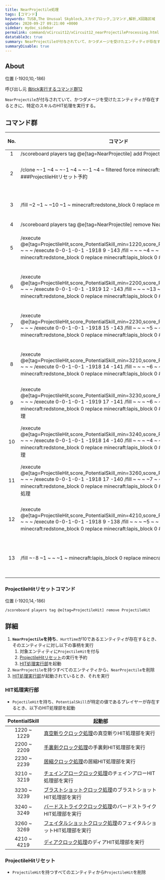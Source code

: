```yaml
---
title: NearProjectile処理
tags: [コマンド]
keywords: TUSB,The Unusual Skyblock,スカイブロック,コマンド,解析,X回路区域
update: 2020-09-27 09:21:00 +0000
sidebar: mydoc_sidebar
permalink: command/xCircuit12/xCircuit12_nearProjectileProcessing.html
datatable3c: true
summary: NearProjectileが付与されていて、かつダメージを受けたエンティティが存在するときに、特定のスキルのHIT処理の実行と、Projectile処理を実行する。
summaryDisable: true
---
```


## About

<span class="tagYellow">位置</span> (-1920,10,-186)

<span class="tagBlack">呼び出し元</span> [毎tick実行するコマンド群12]({{site.baseurl}}/command/xCircuit12/xCircuit12_command.html)

`NearProjectile`が付与されていて、かつダメージを受けたエンティティが存在するときに、特定のスキルのHIT処理を実行する。

## コマンド群

<div class="datatable3c-begin"></div>

|No.|コマンド|状態|
|:-:|-|-|
|1|/scoreboard players tag @e[tag=NearProjectile] add ProjectileHit {HurtTime:10s}|
|2|/clone ~-1 ~4 ~ ~-1 ~4 ~ ~-1 ~4 ~ filtered force minecraft:command_block 5 ###ProjectileHitリセット予約|条件付き|
|3|/fill ~2 ~1 ~ ~10 ~1 ~ minecraft:redstone_block 0 replace minecraft:lapis_block 0|条件付き|
|4|/scoreboard players tag @e[tag=NearProjectile] remove NearProjectile|
|5|/execute @e[tag=ProjectileHit,score_PotentialSkill_min=1220,score_PotentialSkill=1229,c=1] ~ ~ ~ /execute 0-0-1-0-1 -1918 9 -143 /fill ~ ~ ~ ~4 ~ ~ minecraft:redstone_block 0 replace minecraft:lapis_block 0 #真空斬りHIT処理|動力が必要|
|6|/execute @e[tag=ProjectileHit,score_PotentialSkill_min=2200,score_PotentialSkill=2209,c=1] ~ ~ ~ /execute 0-0-1-0-1 -1919 12 -143 /fill ~ ~ ~ ~13 ~ ~ minecraft:redstone_block 0 replace minecraft:lapis_block 0 #手裏剣HIT処理|動力が必要|
|7|/execute @e[tag=ProjectileHit,score_PotentialSkill_min=2230,score_PotentialSkill=2239,c=1] ~ ~ ~ /execute 0-0-1-0-1 -1918 15 -143 /fill ~ ~ ~ ~5 ~ ~ minecraft:redstone_block 0 replace minecraft:lapis_block 0 #居縮HIT処理|動力が必要|
|8|/execute @e[tag=ProjectileHit,score_PotentialSkill_min=3210,score_PotentialSkill=3219,c=1] ~ ~ ~ /execute 0-0-1-0-1 -1918 14 -141 /fill ~ ~ ~ ~6 ~ ~ minecraft:redstone_block 0 replace minecraft:lapis_block 0 #チェインアローHIT処理|動力が必要|
|9|/execute @e[tag=ProjectileHit,score_PotentialSkill_min=3230,score_PotentialSkill=3239,c=1] ~ ~ ~ /execute 0-0-1-0-1 -1919 17 -141 /fill ~ ~ ~ ~6 ~ ~ minecraft:redstone_block 0 replace minecraft:lapis_block 0 #ブラストショットHIT処理|動力が必要|
|10|/execute @e[tag=ProjectileHit,score_PotentialSkill_min=3240,score_PotentialSkill=3249,c=1] ~ ~ ~ /execute 0-0-1-0-1 -1918 14 -140 /fill ~ ~ ~ ~4 ~ ~ minecraft:redstone_block 0 replace minecraft:lapis_block 0 #バードストライクHIT処理|動力が必要|
|11|/execute @e[tag=ProjectileHit,score_PotentialSkill_min=3260,score_PotentialSkill=3269,c=1] ~ ~ ~ /execute 0-0-1-0-1 -1918 17 -140 /fill ~ ~ ~ ~7 ~ ~ minecraft:redstone_block 0 replace minecraft:lapis_block 0 #フェイタルショットHIT処理|動力が必要|
|12|/execute @e[tag=ProjectileHit,score_PotentialSkill_min=4210,score_PotentialSkill=4219,c=1] ~ ~ ~ /execute 0-0-1-0-1 -1918 9 -138 /fill ~ ~ ~ ~5 ~ ~ minecraft:redstone_block 0 replace minecraft:lapis_block 0 #ディアHIT処理|動力が必要|
|13|/fill ~-8 ~1 ~ ~ ~1 ~ minecraft:lapis_block 0 replace minecraft:redstone_block 0|動力が必要|

<div class="datatable3c-end"></div>

### ProjectileHitリセットコマンド

<span class="tagYellow">位置</span> (-1920,14,-186)

```mcfunction
/scoreboard players tag @e[tag=ProjectileHit] remove ProjectileHit
```

## 詳細

1. **`NearProjectile`を持ち**、`HurtTime`が10であるエンティティが存在するとき、そのエンティティに対し以下の事柄を実行
   1. 対象エンティティに`ProjectileHit`を付与
   2. [ProjectileHitリセット](#projectilehitリセット)の実行を予約
   3. [HIT処理実行部](#hit処理実行部)を起動
2. `NearProjectile`を持つすべてのエンティティから、`NearProjectile`を削除
3. [HIT処理実行部](#hit処理実行部)が起動されているとき、それを実行

### HIT処理実行部

- `PojectileHit`を持ち、`PotentialSkill`が特定の値であるプレイヤーが存在するとき、以下のHIT処理部を起動

|PotentialSkill|起動部|
|:-:|-|
|1220 ~ 1229|[真空斬りクロック処理]({{site.baseurl}}/command/xCircuit12/xCircuit12_aerialSlashClock.html)の真空斬りHIT処理部を実行|
|2200 ~ 2209|[手裏剣クロック処理]({{site.baseurl}}/command/xCircuit13/xCircuit13_syurikenClock.html)の手裏剣HIT処理部を実行|
|2230 ~ 2239|[居縮クロック処理]({{site.baseurl}}/command/xCircuit13/xCircuit13_isyukuClock.html)の居縮HIT処理部を実行|
|3210 ~ 3219|[チェインアロークロック処理]({{site.baseurl}}/command/xCircuit13/xCircuit13_chainArrowClock.html)のチェインアローHIT処理部を実行|
|3230 ~ 3239|[ブラストショットクロック処理]({{site.baseurl}}/command/xCircuit13/xCircuit13_blastShotClock.html)のブラストショットHIT処理部を実行|
|3240 ~ 3249|[バードストライククロック処理]({{site.baseurl}}/command/xCircuit13/xCircuit13_birdStrikeClock.html)のバードストライクHIT処理部を実行|
|3260 ~ 3269|[フェイタルショットクロック処理]({{site.baseurl}}/command/xCircuit13/xCircuit13_fatalShotClock.html)のフェイタルショットHIT処理部を実行|
|4210 ~ 4219|[ディアクロック処理]({{site.baseurl}}/command/xCircuit13/xCircuit13_deiaClock.html)のディアHIT処理部を実行|

### ProjectileHitリセット

- `ProjectileHit`を持つすべてのエンティティから`ProjectileHit`を削除
